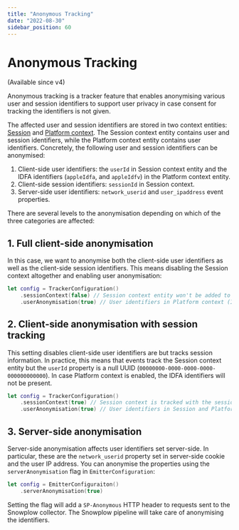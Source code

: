 ```yaml
---
title: "Anonymous Tracking"
date: "2022-08-30"
sidebar_position: 60
---
```


# Anonymous Tracking

(Available since v4)

Anonymous tracking is a tracker feature that enables anonymising various user and session identifiers to support user privacy in case consent for tracking the identifiers is not given.

The affected user and session identifiers are stored in two context entities: [Session](TODO) and [Platform context](TODO). The Session context entity contains user and session identifiers, while the Platform context entity contains user identifiers. Concretely, the following user and session identifiers can be anonymised:

1. Client-side user identifiers: the `userId` in Session context entity and the IDFA identifiers (`appleIdfa`, and `appleIdfv`) in the Platform context entity.
2. Client-side session identifiers: `sessionId` in Session context.
3. Server-side user identifiers: `network_userid` and `user_ipaddress` event properties.

There are several levels to the anonymisation depending on which of the three categories are affected:

## 1. Full client-side anonymisation

In this case, we want to anonymise both the client-side user identifiers as well as the client-side session identifiers. This means disabling the Session context altogether and enabling user anonymisation:

```swift
let config = TrackerConfiguration()
    .sessionContext(false) // Session context entity won't be added to events
    .userAnonymisation(true) // User identifiers in Platform context (IDFA and IDFV) will be anonymised
```

## 2. Client-side anonymisation with session tracking

This setting disables client-side user identifiers are but tracks session information. In practice, this means that events track the Session context entity but the `userId` property is a null UUID (`00000000-0000-0000-0000-000000000000`). In case Platform context is enabled, the IDFA identifiers will not be present.

```swift
let config = TrackerConfiguration()
    .sessionContext(true) // Session context is tracked with the session ID
    .userAnonymisation(true) // User identifiers in Session and Platform context are anonymised
```

## 3. Server-side anonymisation

Server-side anonymisation affects user identifiers set server-side. In particular, these are the `network_userid` property set in server-side cookie and the user IP address. You can anonymise the properties using the `serverAnonymisation` flag in `EmitterConfiguration`:

```swift
let config = EmitterConfiguraiton()
    .serverAnonymisation(true)
```

Setting the flag will add a `SP-Anonymous` HTTP header to requests sent to the Snowplow collector. The Snowplow pipeline will take care of anonymising the identifiers.
